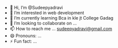 - 👋 Hi, I’m @Sudeepyadravi
- 👀 I’m interested in web development 
- 🌱 I’m currently learning Bca in kle jt College Gadag 
- 💞️ I’m looking to collaborate on ...
- 📫 How to reach me ... sudeepyadravi@gmail.com
- 😄 Pronouns: ...
- ⚡ Fun fact: ...

<!---
Sudeepyadravi/Sudeepyadravi is a ✨ special ✨ repository because its `README.md` (this file) appears on your GitHub profile.
You can click the Preview link to take a look at your changes.
--->

